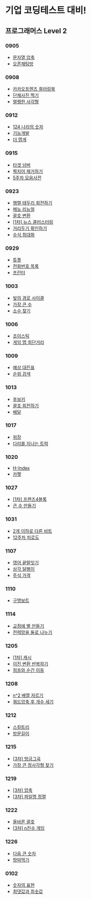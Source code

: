 # 기업 코딩테스트 대비!

## 프로그래머스 Level 2

### 0905

- [문자열 압축](https://programmers.co.kr/learn/courses/30/lessons/60057)
- [오픈채팅방](https://programmers.co.kr/learn/courses/30/lessons/42888)

### 0908

- [카카오프렌즈 컬러링북](https://programmers.co.kr/learn/courses/30/lessons/1829)
- [단체사진 찍기](https://programmers.co.kr/learn/courses/30/lessons/1835)
- [멀쩡한 사각형](https://programmers.co.kr/learn/courses/30/lessons/62048)

### 0912

- [124 나라의 숫자](https://programmers.co.kr/learn/courses/30/lessons/12899)
- [기능개발](https://programmers.co.kr/learn/courses/30/lessons/42586)
- [더 맵게](https://programmers.co.kr/learn/courses/30/lessons/42626)

### 0915

- [타겟 넘버](https://programmers.co.kr/learn/courses/30/lessons/43165)
- [짝지어 제거하기](https://programmers.co.kr/learn/courses/30/lessons/12973)
- [5주차 모음사전](https://programmers.co.kr/learn/courses/30/lessons/84512)

### 0923

- [행렬 테두리 회전하기](https://programmers.co.kr/learn/courses/30/lessons/77485)
- [메뉴 리뉴얼](https://programmers.co.kr/learn/courses/30/lessons/72411)
- [괄호 변환](https://programmers.co.kr/learn/courses/30/lessons/60058)
- [[1차] 뉴스 클러스터링](https://programmers.co.kr/learn/courses/30/lessons/17677)
- [거리두기 확인하기](https://programmers.co.kr/learn/courses/30/lessons/81302)
- [수식 최대화](https://programmers.co.kr/learn/courses/30/lessons/67257)

### 0929

- [튜플](https://programmers.co.kr/learn/courses/30/lessons/64065)
- [전화번호 목록](https://programmers.co.kr/learn/courses/30/lessons/42577)
- [프린터](https://programmers.co.kr/learn/courses/30/lessons/42587)

### 1003

- [빛의 경로 사이클](https://programmers.co.kr/learn/courses/30/lessons/86052)
- [가장 큰 수](https://programmers.co.kr/learn/courses/30/lessons/42746)
- [소수 찾기](https://programmers.co.kr/learn/courses/30/lessons/42839)

### 1006

- [조이스틱](https://programmers.co.kr/learn/courses/30/lessons/42860)
- [게임 맵 최단거리](https://programmers.co.kr/learn/courses/30/lessons/1844)

### 1009

- [예상 대진표](https://programmers.co.kr/learn/courses/30/lessons/12985)
- [순위 검색](https://programmers.co.kr/learn/courses/30/lessons/72412)

### 1013

- [후보키](https://programmers.co.kr/learn/courses/30/lessons/42890)
- [괄호 회전하기](https://programmers.co.kr/learn/courses/30/lessons/76502)
- [배달](https://programmers.co.kr/learn/courses/30/lessons/12978)

### 1017

- [위장](https://programmers.co.kr/learn/courses/30/lessons/42578)
- [다리를 지나는 트럭](https://programmers.co.kr/learn/courses/30/lessons/42583)

### 1020

- [H-Index](https://programmers.co.kr/learn/courses/30/lessons/42747)
- [카펫](https://programmers.co.kr/learn/courses/30/lessons/42842)

### 1027

- [[1차] 프렌즈4블록](https://programmers.co.kr/learn/courses/30/lessons/17679)
- [큰 수 만들기](https://programmers.co.kr/learn/courses/30/lessons/42883)

### 1031

- [2개 이하로 다른 비트](https://programmers.co.kr/learn/courses/30/lessons/77885)
- [12주차 피로도](https://programmers.co.kr/learn/courses/30/lessons/87946)

### 1107

- [영어 끝말잇기](https://programmers.co.kr/learn/courses/30/lessons/12981)
- [삼각 달팽이](https://programmers.co.kr/learn/courses/30/lessons/68645)
- [주식 가격](https://programmers.co.kr/learn/courses/30/lessons/42584)

### 1110

- [구명보트](https://programmers.co.kr/learn/courses/30/lessons/42885)

### 1114

- [교점에 별 만들기](https://programmers.co.kr/learn/courses/30/lessons/87377)
- [전력망을 둘로 나누기](https://programmers.co.kr/learn/courses/30/lessons/86971)

### 1205

- [[1차] 캐시](https://programmers.co.kr/learn/courses/30/lessons/17680)
- [이진 변환 반복하기](https://programmers.co.kr/learn/courses/30/lessons/70129)
- [점프와 순간 이동](https://programmers.co.kr/learn/courses/30/lessons/12980)

### 1208

- [n^2 배열 자르기](https://programmers.co.kr/learn/courses/30/lessons/87390)
- [쿼드압축 후 개수 세기](https://programmers.co.kr/learn/courses/30/lessons/68936)

### 1212

- [스킬트리](https://programmers.co.kr/learn/courses/30/lessons/49993)
- [방문길이](https://programmers.co.kr/learn/courses/30/lessons/49994)

### 1215

- [[3차] 방금그곡](https://programmers.co.kr/learn/courses/30/lessons/17683)
- [가장 큰 정사각형 찾기](https://programmers.co.kr/learn/courses/30/lessons/12905)

### 1219

- [[3차] 압축](https://programmers.co.kr/learn/courses/30/lessons/17684)
- [[3차] 파일명 정렬](https://programmers.co.kr/learn/courses/30/lessons/17686)

### 1222

- [올바른 괄호](https://programmers.co.kr/learn/courses/30/lessons/12909)
- [[3차] n진수 게임](https://programmers.co.kr/learn/courses/30/lessons/17687)

### 1226

- [다음 큰 숫자](https://programmers.co.kr/learn/courses/30/lessons/12911)
- [땅따먹기](https://programmers.co.kr/learn/courses/30/lessons/12913)

### 0102

- [숫자의 표현](https://programmers.co.kr/learn/courses/30/lessons/12924)
- [최댓값과 최솟값](https://programmers.co.kr/learn/courses/30/lessons/12939)
